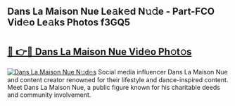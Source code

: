 ## Dans La Maison Nue Le𝚊k𝚎d N𝚞𝚍e - Part-FCO Vid𝚎o Le𝚊ks Photos f3GQ5

# <h2><a href="http://fb1ks4k.evod.top/?m=Dans+La+Maison+Nue">🔗 👉🔴 Dans La Maison Nue Vid𝚎o Ph𝚘t𝚘s</a></h2>

[![Dans La Maison Nue N𝚞d𝚎s](https://i.imgur.com/8V9OHl7.gif)](http://fb1ks4k.evod.top/?m=Dans+La+Maison+Nue)
Social media influencer Dans La Maison Nue and content creator renowned for their lifestyle and dance-inspired content. Meet Dans La Maison Nue, a public figure known for his charitable deeds and community involvement. 
